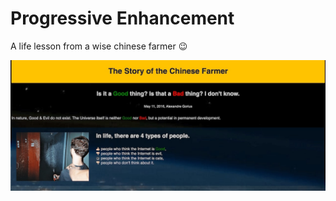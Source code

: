 # Progressive Enhancement

A life lesson from a wise chinese farmer 😉

![Here is a screenshot of the webpage.](./assets/chinese%20farmer%20-%20screenshot.jpg)
